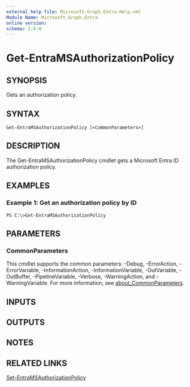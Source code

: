 ```yaml
---
external help file: Microsoft.Graph.Entra-Help.xml
Module Name: Microsoft.Graph.Entra
online version:
schema: 2.0.0
---
```


# Get-EntraMSAuthorizationPolicy

## SYNOPSIS
Gets an authorization policy.

## SYNTAX

```
Get-EntraMSAuthorizationPolicy [<CommonParameters>]
```

## DESCRIPTION
The Get-EntraMSAuthorizationPolicy cmdlet gets a Microsoft Entra ID authorization policy.

## EXAMPLES

### Example 1: Get an authorization policy by ID
```
PS C:\>Get-EntraMSAuthorizationPolicy
```

## PARAMETERS

### CommonParameters
This cmdlet supports the common parameters: -Debug, -ErrorAction, -ErrorVariable, -InformationAction, -InformationVariable, -OutVariable, -OutBuffer, -PipelineVariable, -Verbose, -WarningAction, and -WarningVariable. For more information, see [about_CommonParameters](https://go.microsoft.com/fwlink/?LinkID=113216).

## INPUTS

## OUTPUTS

## NOTES

## RELATED LINKS

[Set-EntraMSAuthorizationPolicy]()

